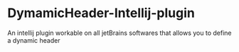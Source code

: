 # DymamicHeader-Intellij-plugin
An intellij plugin workable on all jetBrains softwares that allows you to define a dynamic header
